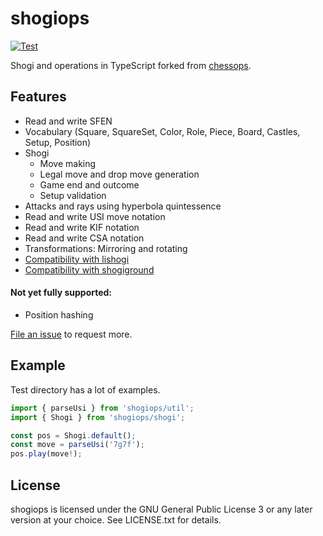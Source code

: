 # shogiops

[![Test](https://github.com/WandererXII/shogiops/workflows/Test/badge.svg)](https://github.com/WandererXII/shogiops/actions)

Shogi and operations in TypeScript forked from [chessops](https://github.com/niklasf/chessops).

## Features

- Read and write SFEN
- Vocabulary (Square, SquareSet, Color, Role, Piece, Board, Castles, Setup,
  Position)
- Shogi
  - Move making
  - Legal move and drop move generation
  - Game end and outcome
  - Setup validation
- Attacks and rays using hyperbola quintessence
- Read and write USI move notation
- Read and write KIF notation
- Read and write CSA notation
- Transformations: Mirroring and rotating
- [Compatibility with lishogi](https://lishogi.org)
- [Compatibility with shogiground](https://github.com/WandererXII/shogiground)

#### Not yet fully supported:

- Position hashing

[File an issue](https://github.com/WandererXII/shogiops/issues/new) to request more.

## Example

Test directory has a lot of examples.

```javascript
import { parseUsi } from 'shogiops/util';
import { Shogi } from 'shogiops/shogi';

const pos = Shogi.default();
const move = parseUsi('7g7f');
pos.play(move!);
```

## License

shogiops is licensed under the GNU General Public License 3 or any later
version at your choice. See LICENSE.txt for details.
